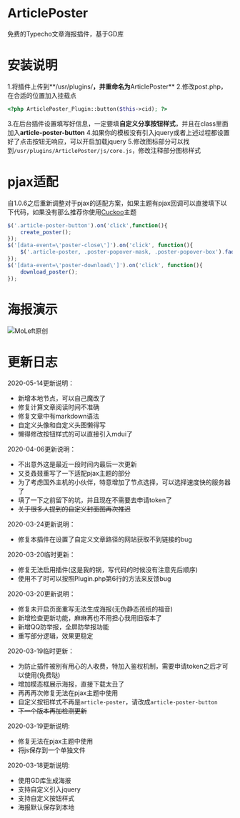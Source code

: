 # ArticlePoster
免费的Typecho文章海报插件，基于GD库
# 安装说明
1.将插件上传到**/usr/plugins/**，并重命名为**ArticlePoster**
2.修改post.php，在合适的位置加入挂载点
```php
<?php ArticlePoster_Plugin::button($this->cid); ?>
```
3.在后台插件设置填写好信息，一定要填**自定义分享按钮样式**，并且在class里面加入**article-poster-button**
4.如果你的模板没有引入jquery或者上述过程都设置好了点击按钮无响应，可以开启加载jquery
5.修改图标部分可以找到`/usr/plugins/ArticlePoster/js/core.js`，修改注释部分图标样式
# pjax适配
自1.0.6之后重新调整对于pjax的适配方案，如果主题有pjax回调可以直接填下以下代码，如果没有那么推荐你使用[Cuckoo](https://github.com/bhaoo/cuckoo)主题
```js
$('.article-poster-button').on('click',function(){
	create_poster();
});
$('[data-event=\'poster-close\']').on('click', function(){
	$('.article-poster, .poster-popover-mask, .poster-popover-box').fadeOut()
});
$('[data-event=\'poster-download\']').on('click', function(){
	download_poster();
});
```
# 海报演示
![MoLeft原创](https://www.moleft.cn/usr/plugins/ArticlePoster/poster/cid-53.png)
# 更新日志
2020-05-14更新说明：
* 新增本地节点，可以自己魔改了
* 修复计算文章阅读时间不准确
* 修复文章中有markdown语法
* 自定义头像和自定义头图懒得写
* 懒得修改按钮样式的可以直接引入mdui了

2020-04-06更新说明：
* 不出意外这是最近一段时间内最后一次更新
* 又㕛叒叕重写了一下适配pjax主题的部分
* 为了考虑国外主机的小伙伴，特意增加了节点选择，可以选择速度快的服务器了
* 填了一下之前留下的坑，并且现在不需要去申请token了
* ~~关于很多人提到的自定义封面图再次推迟~~

2020-03-24更新说明：
* 修复本插件在设置了自定义文章路径的网站获取不到链接的bug

2020-03-20临时更新：
* 修复无法启用插件(这是我的锅，写代码的时候没有注意先后顺序)
* 使用不了时可以按照Plugin.php第6行的方法来反馈bug

2020-03-20更新说明：
* 修复未开启页面重写无法生成海报(无伪静态孩纸的福音)
* 新增检查更新功能，麻麻再也不用担心我用旧版本了
* 新增QQ防举报，全屏防举报功能
* 重写部分逻辑，效果更稳定

2020-03-19临时更新：
* 为防止插件被别有用心的人收费，特加入鉴权机制，需要申请token之后才可以使用(免费哒)
* 增加模态框展示海报，直接下载太丑了
* 再再再次修复无法在pjax主题中使用
* 自定义按钮样式不再是`article-poster`，请改成`article-poster-button`
* ~~下一个版本再加检测更新~~

2020-03-19更新说明:
* 修复无法在pjax主题中使用
* 将js保存到一个单独文件

2020-03-18更新说明:
* 使用GD库生成海报
* 支持自定义引入jquery
* 支持自定义按钮样式
* 海报默认保存到本地
